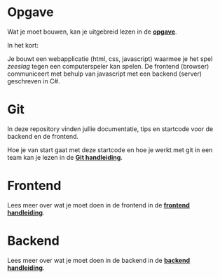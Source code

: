 # Opgave
Wat je moet bouwen, kan je uitgebreid lezen in de **[opgave](Opgave)**.

In het kort:

Je bouwt een webapplicatie (html, css, javascript) waarmee je het spel _zeeslag_ tegen een computerspeler kan spelen.
De frontend (browser) communiceert met behulp van javascript met een backend (server) geschreven in C#.

# Git
In deze repository vinden jullie documentatie, tips en startcode voor de backend en de frontend.

Hoe je van start gaat met deze startcode en hoe je werkt met git in een team kan je lezen in de **[Git handleiding](Git)**.

# Frontend
Lees meer over wat je moet doen in de frontend in de **[frontend handleiding](Frontend)**.

# Backend
Lees meer over wat je moet doen in de backend in de **[backend handleiding](Backend)**.
